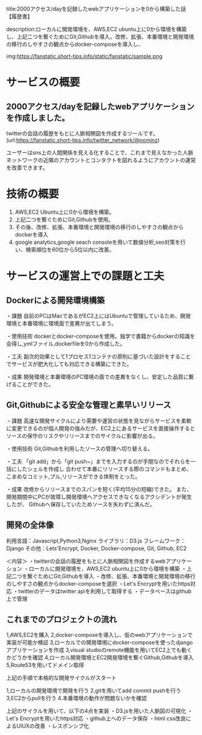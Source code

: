 

title:2000アクセス/dayを記録したwebアプリケーションを0から構築した話【履歴書】

description:ローカルに開発環境を、AWS,EC2 ubuntu上に0から環境を構築し、上記二つを繋ぐためにGit,Githubを導入。改修、拡張、本番環境と開発環境の移行のしやすさの観点からdocker-composeを導入し、

img:https://fanstatic.short-tips.info/static/fanstatic/sample.png


# サービスの概要

2000アクセス/dayを記録したwebアプリケーションを作成しました。
-

twitterの会話の履歴をもとに人脈相関図を作成するツールです。
(url:https://fanstatic.short-tips.info/twitter_network/@nominz)

ユーザーはsns上の人間関係を見える化することで、これまで見えなかった人脈ネットワークの近隣のアカウントとコンタクトを図れるようにアカウントの運営を改善できます。


# 技術の概要

1. AWS,EC2 Ubuntu上に0から環境を構築。
1. 上記二つを繋ぐためにGit,Githubを使用。
1. その後、改修、拡張、本番環境と開発環境の移行のしやすさの観点からdockerを導入
1. google analytics,google seach consoleを用いて数値分析,seo対策を行い、検索順位を60位から5位以内に改善。


# サービスの運営上での課題と工夫



## Dockerによる開発環境構築

・課題
自前のPCはMacであるがEC2上にはUbuntuで管理しているため、開発環境と本番環境に環境面で差異が出てしまう。

・使用技術
dockerとdocker-composeを使用。独学で書籍からdockerの知識を会得し,ymlファイル,dockerfileを0から作成した。

・工夫
副次的効果として1プロセス1コンテナの原則に基づいた設計をすることでサービスが肥大化しても対応できる構築にできた。

・成果
開発環境と本番環境のPC環境の面での差異をなくし、安定した品質に繋げることができた。


## Git,Githubによる安全な管理と素早いリリース

・課題
高速な開発サイクルにより需要や運営の状態を見ながらサービスを柔軟に変更できるのが個人開発の強みだが、EC2上にあるサービスを直接操作するとソースの保守のリスクやリリースまでのサイクルに影響が出る。

・使用技術
Git,Githubを利用したソースの管理へ切り替える。

・工夫
「git add」から「git push~」までを入力するのが手間なのでそれらを一括にしたシェルを作成し
合わせて本番にリリースする際のコマンドもまとめ、こまめなコミット,プル,リリースができる体制をとった。

・成果
改修からリリースまでのスパンを短く(平均15分の短縮)できた。
また、開発期間中にPCが故障し開発環境へアクセスできなくなるアクシデントが発生したが、
Githubへ保存していたためソースを失わずに済んだ。


## 開発の全体像

利用言語：Javascript,Python3,Nginx
ライブラリ：D3.js 
フレームワーク：Django
その他：Lets'Encrypt, Docker, Docker-compose, Git, Github, EC2


＜内容＞
・twitterの会話の履歴をもとに人脈相関図を作成するwebアプリケーション
・ローカルに開発環境を、AWS,EC2 ubuntu上に0から環境を構築
・上記二つを繋ぐためにGit,Githubを導入
・改修、拡張、本番環境と開発環境の移行のしやすさの観点からdocker-composeを選択
・Let's Encryptを用いたhttps対応
・twitterのデータはtwitter apiを利用して取得する
・データベースはgithub上で管理


## これまでのプロジェクトの流れ

1,AWS,EC2を購入
2,docker-composeを導入し、仮のwebアプリケーションで実装が可能か検証
3,ローカルでの開発環境にdocker-composeを使ったdjangoアプリケーションを作成
3,visual studioのremote機能を用いてEC2上でも動くかどうかを確認
4,ローカル開発環境とEC2開発環境を繋ぐGithub,Githubを導入
5,Route53を用いてドメイン取得

上記の手順で本格的な開発サイクルがスタート

  1,ローカルの開発環境で開発を行う
  2,gitを用いてadd commit pushを行う
  3,EC2からpullを行う
  4.本番環境の動作が問題ないかを確認

上記のサイクルを用いて、以下の4点を実装
・D3.jsを用いた人脈図の可視化
・Let's Encryptを用いたhttps対応
・github上へのデータ保存
・html css改良によるUIUXの改善
・レスポンシブ化


